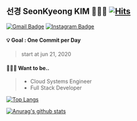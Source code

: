 ## 선경 SeonKyeong KIM 🙋🏻‍♀️ [![Hits](https://hits.seeyoufarm.com/api/count/incr/badge.svg?url=https%3A%2F%2Fgithub.com%2FSK9604&count_bg=%23E3909B&title_bg=%23A2A2A2&icon=&icon_color=%23E7E7E7&title=hits&edge_flat=false)](https://hits.seeyoufarm.com)

[![Gmail Badge](https://img.shields.io/badge/Gmail-d14836?style=flat-square&logo=Gmail&logoColor=white&link=mailto:tjsrud428@gmail.com)](mailto:tjsrud428@gmail.com)
[![Instagram Badge](https://img.shields.io/badge/-Instagram-dd2a7b?style=flat-square&logo=instagram&logoColor=white&link=https://www.instagram.com/sk_kim_96/)](https://www.instagram.com/sk_kim_96/)

#### 💡 Goal : One Commit per Day
>start at jun 21, 2020

#### 👩🏻‍💻 Want to be..
>- Cloud Systems Engineer
>- Full Stack Developer
 
[![Top Langs](https://github-readme-stats.vercel.app/api/top-langs/?username=SK9604&layout=compact&hide=html,jupyter%20notebook)](https://github.com/anuraghazra/github-readme-stats)

[![Anurag's github stats](https://github-readme-stats.vercel.app/api?username=SK9604)](https://github.com/anuraghazra/github-readme-stats)


